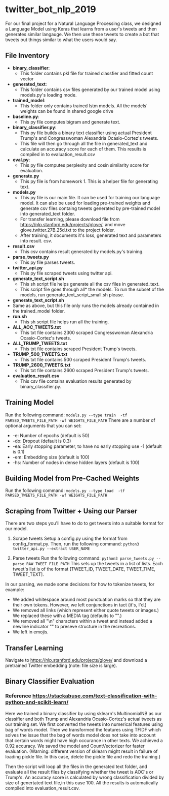 # twitter_bot_nlp_2019

For our final project for a Natural Language Processing class, we designed a Language Model using Keras that learns from a user's tweets and then generates similar langauge. We then use these tweets to create a bot that tweets out things similar to what the users would say. 


## File Inventory
- **binary_classifier**:
  - This folder contains pkl file for trained classfier and fitted count vector
- **generated_text**:
  - This folder contains csv files generated by our trained model using models.py's loading mode. 
- **trained_model**:
  - This folder only contains trained lstm models. All the models' weights can be found in shared google drive
- **baseline.py**:
  - This py file computes bigram and generate text.
- **binary_classifier.py**:
  - This py file builds a binary text classifier using actual President Trump's and Congresswoman Alexandria Ocasio-Cortez's tweets.
  - This file will then go through all the file in generated_text and calculate an accuracy score for each of them. This results is compiled in to evaluation_result.csv
- **eval.py**:
  - This py file computes perplexity and cosin similarity score for evaluation. 
- **generate.py**
  - This py file is from homework 1. This is a helper file for generating text.
- **models.py**
  - This py file is our main file. It can be used for training our language model. It can also be used for loading pre-trained weights and generate csv files containg tweets generated by pre-trained model into generated_text folder.
  - For transfer learning, please download file from https://nlp.stanford.edu/projects/glove/, and move glove.twitter.27B.25d.txt to the project folder.
  - After training, it documents it's loss, generated text and parameters into result. csv.
- **result.csv**
  - This csv contains result generated by models.py's training. 
- **parse_tweets.py**
  - This py file parses tweets.
- **twitter_api.py**
  - This py file scraped tweets using twitter api. 
- **generate_text_script.sh**
  - This sh script file helps generate all the csv files in generated_text. 
  - This script file goes through all* the models. To run the subset of the models, run generate_text_script_small.sh please. 
- **generate_text_script.sh**
 - Same as above, but this file only runs the models already contained in the trained_model folder.  
- **run.sh**
  - This sh script file helps run all the training. 
- **ALL_AOC_TWEETS.txt**
  - This txt file contains 2300 scraped Congresswoman Alexandria Ocasio-Cortez's tweets.
- **ALL_TRUMP_TWEETS.txt**
  - This txt file contains scraped President Trump's tweets.
- **TRUMP_500_TWEETS.txt**
  - This txt file contains 500 scraped President Trump's tweets.
- **TRUMP_2600_TWEETS.txt**
  - This txt file contains 2600 scraped President Trump's tweets.
- **evaluation_result.csv**
  - This csv file contains evaluation results generated by binary_classifier.py.


 
  

  
  
  
## Training Model
Run the following command: `models.py --type train  -tf PARSED_TWEETS_FILE_PATH -wf WEIGHTS_FILE_PATH`
There are a number of optional arguments that you can set: 
- -e: Number of epochs (default is 50)
- -do: Dropout (default is 0.3)
- -ea: Early stopping parameter, to have no early stopping use -1 (default is 0.1)
- -em: Embedding size (default is 100)
- -hs: Number of nodes in dense hidden layers (default is 100)

## Building Model from Pre-Cached Weights 
Run the following command: `models.py --type load  -tf PARSED_TWEETS_FILE_PATH -wf WEIGHTS_FILE_PATH`

## Scraping from Twitter + Using our Parser
There are two steps you'll have to do to get tweets into a suitable format for our model. 
1. Scrape tweets
Setup a config.py using the format from config_format.py. Then, run the following command: `python3 twitter_api.py --extract USER_NAME`

2. Parse tweets
Run the following command: `python3 parse_tweets.py --parse RAW_TWEET_FILE_PATH`
This sets up the tweets in a list of lists. Each tweet's list is of the format [TWEET_ID, TWEET_DATE, TWEET_TIME, TWEET_TEXT]. 

In our parsing, we made some decisions for how to tokenize tweets, for example:

- We added whitespace around most punctuation marks so that they are their own tokens. However, we left conjunctions in tact (it's, I'd.)
- We removed all links (which represent either quote tweets or images.) We replaced these with a MEDIA tag (defaults to "<MEDIA>".)
- We removed all "\n" characters within a tweet and instead added a newline indicator "<NL>" to preseve structure in the recreations. 
- We left in emojis. 


## Transfer Learning

Navigate to https://nlp.stanford.edu/projects/glove/ and download a pretrained Twitter embedding (note: file size is large).

## Binary Classifier Evaluation
### Reference https://stackabuse.com/text-classification-with-python-and-scikit-learn/
Here we trained a binary classifier by using sklearn's MultinomialNB as our classifier and both Trump and Alexandria Ocasio-Cortez's actual tweets as our training set. We first converted the tweets into numerical features using bag of words model. Then we transformed the features using TFIDF which solves the issue that the bag of words model does not take into account that certain words might have high occurance in other texts. We achieved a 0.92 accuracy. We saved the model and CountVectorizer for faster evaluation. (Warning: different version of sklearn might result in failure of loading pickle file. In this case, delete the pickle file and redo the training.)

Then the script will loop all the files in the generated text folder, and evaluate all the result files by classifying whether the tweet is AOC's or Trump's. An accuracy score is calculated by wrong classification divided by size of genertated text file,in this case 100. All the results is automatically compiled into evaluation_result.csv. 

